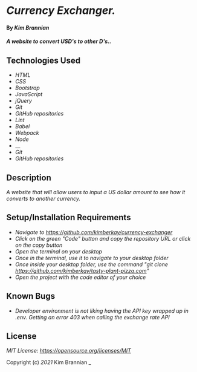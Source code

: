 # _Currency Exchanger._

#### By _**Kim Brannian**_

#### _A website to convert USD's to other D's.._

## Technologies Used

* _HTML_
* _CSS_
* _Bootstrap_
* _JavaScript_
* _jQuery_
* _Git_
* _GitHub repositories_
* _Lint_
* _Babel_
* _Webpack_
* _Node_
* __
* _Git_
* _GitHub repositories_



## Description

_A website that will allow users to input a US dollar amount to see how it converts to another currency._


## Setup/Installation Requirements

* _Navigate to https://github.com/kimberkay/currency-exchanger_
* _Click on the green "Code" button and copy the repository URL or click on the copy button_
* _Open the terminal on your desktop_
* _Once in the terminal, use it to navigate to your desktop folder_
* _Once inside your desktop folder, use the command "git clone https://github.com/kimberkay/tasty-plant-pizza.com"_
* _Open the project with the code editor of your choice_



## Known Bugs

* _Developer environment is not liking having the API key wrapped up in .env. Getting an error 403 when calling the exchange rate API_

## License

_MIT License: https://opensource.org/licenses/MIT_

Copyright (c) _2021_  Kim Brannian 
_
